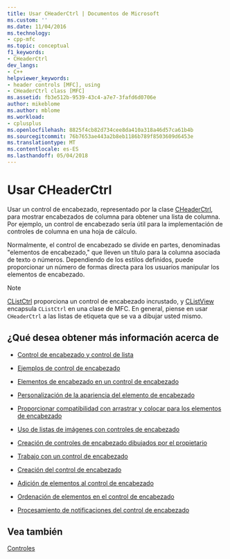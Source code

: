 ```yaml
---
title: Usar CHeaderCtrl | Documentos de Microsoft
ms.custom: ''
ms.date: 11/04/2016
ms.technology:
- cpp-mfc
ms.topic: conceptual
f1_keywords:
- CHeaderCtrl
dev_langs:
- C++
helpviewer_keywords:
- header controls [MFC], using
- CHeaderCtrl class [MFC]
ms.assetid: fb3e512b-9539-43c4-a7e7-3fafd6d0706e
author: mikeblome
ms.author: mblome
ms.workload:
- cplusplus
ms.openlocfilehash: 8825f4cb82d734cee8da410a318a46d57ca61b4b
ms.sourcegitcommit: 76b7653ae443a2b8eb1186b789f8503609d6453e
ms.translationtype: MT
ms.contentlocale: es-ES
ms.lasthandoff: 05/04/2018
---
```

# <a name="using-cheaderctrl"></a>Usar CHeaderCtrl
Usar un control de encabezado, representado por la clase [CHeaderCtrl](../mfc/reference/cheaderctrl-class.md), para mostrar encabezados de columna para obtener una lista de columna. Por ejemplo, un control de encabezado sería útil para la implementación de controles de columna en una hoja de cálculo.  
  
 Normalmente, el control de encabezado se divide en partes, denominadas "elementos de encabezado," que lleven un título para la columna asociada de texto o números. Dependiendo de los estilos definidos, puede proporcionar un número de formas directa para los usuarios manipular los elementos de encabezado.  
  
> [!NOTE]
>  [CListCtrl](../mfc/reference/clistctrl-class.md) proporciona un control de encabezado incrustado, y [CListView](../mfc/reference/clistview-class.md) encapsula `CListCtrl` en una clase de MFC. En general, piense en usar `CHeaderCtrl` a las listas de etiqueta que se va a dibujar usted mismo.  
  
## <a name="what-do-you-want-to-know-more-about"></a>¿Qué desea obtener más información acerca de  
  
-   [Control de encabezado y control de lista](../mfc/header-control-and-list-control.md)  
  
-   [Ejemplos de control de encabezado](../mfc/header-control-examples.md)  
  
-   [Elementos de encabezado en un control de encabezado](../mfc/header-items-in-a-header-control.md)  
  
-   [Personalización de la apariencia del elemento de encabezado](../mfc/customizing-the-header-item-s-appearance.md)  
  
-   [Proporcionar compatibilidad con arrastrar y colocar para los elementos de encabezado](../mfc/providing-drag-and-drop-support-for-header-items.md)  
  
-   [Uso de listas de imágenes con controles de encabezado](../mfc/using-image-lists-with-header-controls.md)  
  
-   [Creación de controles de encabezado dibujados por el propietario](../mfc/making-owner-drawn-header-controls.md)  
  
-   [Trabajo con un control de encabezado](../mfc/working-with-a-header-control.md)  
  
-   [Creación del control de encabezado](../mfc/creating-the-header-control.md)  
  
-   [Adición de elementos al control de encabezado](../mfc/adding-items-to-the-header-control.md)  
  
-   [Ordenación de elementos en el control de encabezado](../mfc/ordering-items-in-the-header-control.md)  
  
-   [Procesamiento de notificaciones del control de encabezado](../mfc/processing-header-control-notifications.md)  
  
## <a name="see-also"></a>Vea también  
 [Controles](../mfc/controls-mfc.md)

